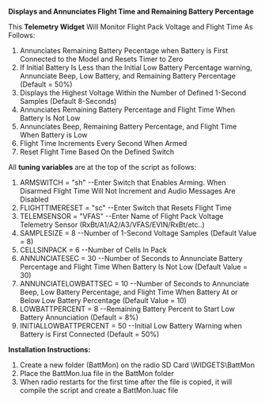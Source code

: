 **Displays and Annunciates Flight Time and Remaining Battery Percentage**

This **Telemetry Widget** Will Monitor Flight Pack Voltage and Flight Time As Follows:
 1. Annunciates Remaining Battery Pecentage when Battery is First Connected to the Model and Resets Timer to Zero
 2. If Initial Battery Is Less than the Initial Low Battery Percentage warning, Annunciate Beep, Low Battery, and Remaining Battery Percentage (Default = 50%)
 3. Displays the Highest Voltage Within the Number of Defined 1-Second Samples (Default 8-Seconds)
 4. Annunciates Remaining Battery Percentage and Flight Time When Battery Is Not Low
 5. Annunciates Beep, Remaining Battery Percentage, and Flight Time When Battery is Low
 6. Flight Time Increments Every Second When Armed
 7. Reset Flight Time Based On the Defined Switch

All **tuning variables** are at the top of the script as follows:
1.	ARMSWITCH = "sh"		    --Enter Switch that Enables Arming.  When Disarmed Flight Time Will Not Increment and Audio Messages Are Disabled
2.  FLIGHTTIMERESET = "sc"	--Enter Switch that Resets Flight Time
3.	TELEMSENSOR = "VFAS"		--Enter Name of Flight Pack Voltage Telemetry Sensor (RxBt/A1/A2/A3/VFAS/EVIN/RxBt/etc..)
4.  SAMPLESIZE = 8			    --Number of 1-Second Voltage Samples (Default Value = 8)
5.	CELLSINPACK = 6			     --Number of Cells In Pack         
6.	ANNUNCIATESEC = 30		   --Number of Seconds to Annunciate Battery Percentage and Flight Time When Battery Is Not Low (Default Value = 30)
7.	ANNUNCIATELOWBATTSEC = 10	--Number of Seconds to Annunciate Beep, Low Battery Percentage, and Flight Time When Battery At or Below Low Battery Percentage (Default Value = 10)
8.	LOWBATTPERCENT = 8		--Remaining Battery Percent to Start Low Battery Annunciation (Default = 8%)       
9.	INITIALLOWBATTPERCENT = 50	--Initial Low Battery Warning when Battery is First Connected (Default = 50%)      

**Installation Instructions:** 
1. Create a new folder (BattMon) on the radio SD Card  \WIDGETS\BattMon
2. Place the BattMon.lua file in the BattMon folder
3. When radio restarts for the first time after the file is copied, it will compile the script and create a BattMon.luac file

